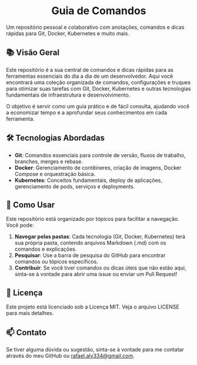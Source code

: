 <h1 align="center">Guia de Comandos</h1>

Um repositório pessoal e colaborativo com anotações, comandos e dicas rápidas para Git, Docker, Kubernetes e muito mais.

## 📚 Visão Geral

Este repositório é a sua central de comandos e dicas rápidas para as ferramentas essenciais do dia a dia de um desenvolvedor. Aqui você encontrará uma coleção organizada de comandos, configurações e truques para otimizar suas tarefas com Git, Docker, Kubernetes e outras tecnologias fundamentais de infraestrutura e desenvolvimento.

O objetivo é servir como um guia prático e de fácil consulta, ajudando você a economizar tempo e a aprofundar seus conhecimentos em cada ferramenta.

## 🛠️ Tecnologias Abordadas

- **Git**: Comandos essenciais para controle de versão, fluxos de trabalho, branches, merges e rebase.
- **Docker**: Gerenciamento de contêineres, criação de imagens, Docker Compose e orquestração básica.
- **Kubernetes**: Conceitos fundamentais, deploy de aplicações, gerenciamento de pods, serviços e deployments.

## 🚀 Como Usar


Este repositório está organizado por tópicos para facilitar a navegação. Você pode:

1. **Navegar pelas pastas**: Cada tecnologia (Git, Docker, Kubernetes) terá sua própria pasta, contendo arquivos Markdown (.md) com os comandos e explicações.
2. **Pesquisar**: Use a barra de pesquisa do GitHub para encontrar comandos ou tópicos específicos.
3. **Contribuir**: Se você tiver comandos ou dicas úteis que não estão aqui, sinta-se à vontade para abrir uma issue ou enviar um Pull Request!

## 📜 Licença


Este projeto está licenciado sob a Licença MIT. Veja o arquivo LICENSE para mais detalhes.

## 📫 Contato

Se tiver alguma dúvida ou sugestão, sinta-se à vontade para me contatar através do meu GitHub ou rafael.alv334@gmail.com.
